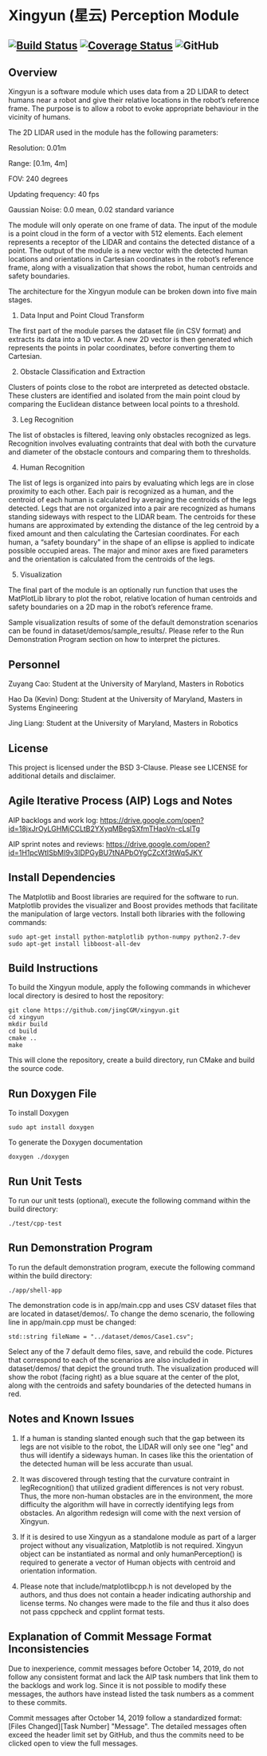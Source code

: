 # Xingyun (星云) Perception Module
[![Build Status](https://travis-ci.com/jingCGM/xingyun.svg?branch=master)](https://travis-ci.com/jingCGM/xingyun)
[![Coverage Status](https://coveralls.io/repos/github/jingCGM/xingyun/badge.svg)](https://coveralls.io/github/jingCGM/xingyun)
![GitHub](https://img.shields.io/github/license/jingCGM/xingyun)
---


## Overview
Xingyun is a software module which uses data from a 2D LIDAR to detect humans near a robot and give their relative locations in the robot’s reference frame. The purpose is to allow a robot to evoke appropriate behaviour in the vicinity of humans. 

The 2D LIDAR used in the module has the following parameters:

Resolution: 0.01m

Range: [0.1m, 4m]

FOV: 240 degrees

Updating frequency: 40 fps

Gaussian Noise: 0.0 mean, 0.02 standard variance

The module will only operate on one frame of data. The input of the module is a point cloud in the form of a vector with 512 elements. Each element represents a receptor of the LIDAR and contains the detected distance of a point. The output of the module is a new vector with the detected human locations and orientations in Cartesian coordinates in the robot’s reference frame, along with a visualization that shows the robot, human centroids and safety boundaries.

The architecture for the Xingyun module can be broken down into five main stages.

1) Data Input and Point Cloud Transform

The first part of the module parses the dataset file (in CSV format) and extracts its data into a 1D vector. A new 2D vector is then generated which represents the points in polar coordinates, before converting them to Cartesian.

2) Obstacle Classification and Extraction

Clusters of points close to the robot are interpreted as detected obstacle. These clusters are identified and isolated from the main point cloud by comparing the Euclidean distance between local points to a threshold. 

3) Leg Recognition

The list of obstacles is filtered, leaving only obstacles recognized as legs. Recognition involves evaluating contraints that deal with both the curvature and diameter of the obstacle contours and comparing them to thresholds.

4) Human Recognition

The list of legs is organized into pairs by evaluating which legs are in close proximity to each other. Each pair is recognized as a human, and the centroid of each human is calculated by averaging the centroids of the legs detected. Legs that are not organized into a pair are recognized as humans standing sideways with respect to the LIDAR beam. The centroids for these humans are approximated by extending the distance of the leg centroid by a fixed amount and then calculating the Cartesian coordinates. For each human, a “safety boundary" in the shape of an ellipse is applied to indicate possible occupied areas. The major and minor axes are fixed parameters and the orientation is calculated from the centroids of the legs.

5) Visualization

The final part of the module is an optionally run function that uses the MatPlotLib library to plot the robot, relative location of human centroids and safety boundaries on a 2D map in the robot’s reference frame.

Sample visualization results of some of the default demonstration scenarios can be found in dataset/demos/sample_results/. Please refer to the Run Demonstration Program section on how to interpret the pictures.


## Personnel
Zuyang Cao: Student at the University of Maryland, Masters in Robotics

Hao Da (Kevin) Dong: Student at the University of Maryland, Masters in Systems Engineering

Jing Liang: Student at the University of Maryland, Masters in Robotics


## License
This project is licensed under the BSD 3-Clause. Please see LICENSE for additional details and disclaimer. 


## Agile Iterative Process (AIP) Logs and Notes
AIP backlogs and work log:
https://drive.google.com/open?id=18jxJrOyLGHMjCCLtB2YXyqMBegSXfmTHaoVn-cLslTg

AIP sprint notes and reviews:
https://drive.google.com/open?id=1H1pcWtISbMI9v3IDPGyBU7tNAPbOYgCZcXf3tWq5JKY


## Install Dependencies
The Matplotlib and Boost libraries are required for the software to run. Matplotlib provides the visualizer and Boost provides methods that facilitate the manipulation of large vectors. Install both libraries with the following commands:
```
sudo apt-get install python-matplotlib python-numpy python2.7-dev
sudo apt-get install libboost-all-dev
```


## Build Instructions
To build the Xingyun module, apply the following commands in whichever local directory is desired to host the repository:
```
git clone https://github.com/jingCGM/xingyun.git
cd xingyun
mkdir build
cd build
cmake ..
make
```
This will clone the repository, create a build directory, run CMake and build the source code.

## Run Doxygen File
To install Doxygen
```
sudo apt install doxygen
```
To generate the Doxygen documentation
```
doxygen ./doxygen
````

## Run Unit Tests
To run our unit tests (optional), execute the following command within the build directory:
```
./test/cpp-test
```


## Run Demonstration Program
To run the default demonstration program, execute the following command within the build directory:
```
./app/shell-app
```
The demonstration code is in app/main.cpp and uses CSV dataset files that are located in dataset/demos/. To change the demo scenario, the following line in app/main.cpp must be changed:
```
std::string fileName = "../dataset/demos/Case1.csv";
```
Select any of the 7 default demo files, save, and rebuild the code. Pictures that correspond to each of the scenarios are also included in dataset/demos/ that depict the ground truth. The visualization produced will show the robot (facing right) as a blue square at the center of the plot, along with the centroids and safety boundaries of the detected humans in red.


## Notes and Known Issues
1) If a human is standing slanted enough such that the gap between its legs are not visible to the robot, the LIDAR will only see one "leg" and thus will identify a sideways human. In cases like this the orientation of the detected human will be less accurate than usual.

2) It was discovered through testing that the curvature contraint in legRecognition() that utilized gradient differences is not very robust. Thus, the more non-human obstacles are in the environment, the more difficulty the algorithm will have in correctly identifying legs from obstacles. An algorithm redesign will come with the next version of Xingyun.

3) If it is desired to use Xingyun as a standalone module as part of a larger project without any visualization, Matplotlib is not required. Xingyun object can be instantiated as normal and only humanPerception() is required to generate a vector of Human objects with centroid and orientation information.

4) Please note that include/matplotlibcpp.h is not developed by the authors, and thus does not contain a header indicating authorship and license terms. No changes were made to the file and thus it also does not pass cppcheck and cpplint format tests.


## Explanation of Commit Message Format Inconsistencies
Due to inexperience, commit messages before October 14, 2019, do not follow any consistent format and lack the AIP task numbers that link them to the backlogs and work log. Since it is not possible to modify these messages, the authors have instead listed the task numbers as a comment to these commits. 

Commit messages after October 14, 2019 follow a standardized format: [Files Changed][Task Number] "Message". The detailed messages often exceed the header limit set by GitHub, and thus the commits need to be clicked open to view the full messages.
